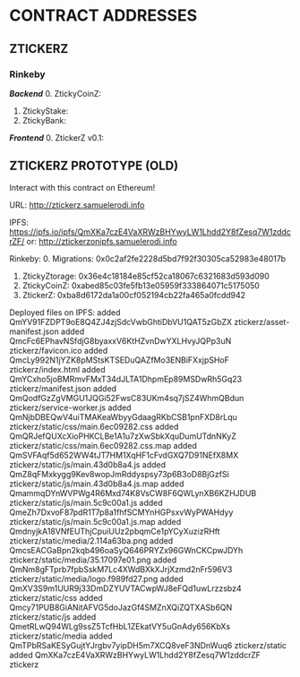 # CONTRACT ADDRESSES


## ZTICKERZ

### Rinkeby

___Backend___
0. ZtickyCoinZ:
1. ZtickyStake:
2. ZtickyBank:

___Frontend___
0. ZtickerZ v0.1:






## ZTICKERZ PROTOTYPE (OLD)
Interact with this contract on Ethereum!

URL:  http://ztickerz.samuelerodi.info

IPFS: https://ipfs.io/ipfs/QmXKa7czE4VaXRWzBHYwyLW1Lhdd2Y8fZesq7W1zddcrZF/
  or: http://ztickerzonipfs.samuelerodi.info

Rinkeby:
0.  Migrations:     0x0c2af2fe2228d5bd7f92f30305ca52983e48017b
1.  ZtickyZtorage:  0x36e4c18184e85cf52ca18067c6321683d593d090
2.  ZtickyCoinZ:    0xabed85c03fe5fb13e05959f333864071c5175050
3.  ZtickerZ:       0xba8d6172da1a00cf052194cb22fa465a0fcdd942


Deployed files on IPFS:
added QmYV91FZDPT9oE8Q4ZJ4zjSdcVwbGhtiDbVU1QAT5zGbZX ztickerz/asset-manifest.json
added QmcFc6EPhavNSfdjG8byaxxV6KtHZvnDwYXLHvyJQPp3uN ztickerz/favicon.ico
added QmcLy992N1jYZK8pMStsKTSEDuQAZfMo3ENBiFXxjpSHoF ztickerz/index.html
added QmYCxho5joBMRmvFMxT34dJLTA1DhpmEp89MSDwRh5Gq23 ztickerz/manifest.json
added QmQodfGzZgVMGU1JQGi52FwsC83UKm4sq7jSZ4WhmQBdun ztickerz/service-worker.js
added QmNjbDBEQwV4uiTMAKeaWbyyGdaagRKbCSB1pnFXD8rLqu ztickerz/static/css/main.6ec09282.css
added QmQRJefQUXcXioPHKCLBe1A1u7zXwSbkXquDumUTdnNKyZ ztickerz/static/css/main.6ec09282.css.map
added QmSVFAqf5d652WW4tJT7HM1XqHF1cFvdGXQ7D91NEfX8MX ztickerz/static/js/main.43d0b8a4.js
added QmZ8qFMxkygg9Kev8wopJmRddyspsy73p6B3oD8BjGzfSi ztickerz/static/js/main.43d0b8a4.js.map
added QmammqDYnWVPWg4R6Mxd74K8VsCW8F6QWLynXB6KZHJDUB ztickerz/static/js/main.5c9c00a1.js
added QmeZh7DxvoF87pdR1T7p8a1fhfSCMYnHGPsxvWyPWAHdyy ztickerz/static/js/main.5c9c00a1.js.map
added QmdnyjkA18VNfEUThjCpuiUUz2pbqmCe1pYCyXuzizRHft ztickerz/static/media/2.114a63ba.png
added QmcsEACGaBpn2kqb496oaSyQ646PRYZx96GWnCKCpwJDYh ztickerz/static/media/35.17097e01.png
added QmNm8gFTprb7fpbSskM7Lc4XWdBXkXJrjXzmd2nFr596V3 ztickerz/static/media/logo.f989fd27.png
added QmXV3S9m1UUR9j33DmDZYUVTACwpWJ8eFQd1uwLrzzsbz4 ztickerz/static/css
added Qmcy71PUB8GiANitAFVG5doJazGf4SMZnXQiZQTXASb6QN ztickerz/static/js
added QmetRLwQ94WLg9ssZ5TcfHbL1ZEkatVY5uGnAdy656KbXs ztickerz/static/media
added QmTPbRSaKESyGujtYJrgbv7yipDH5m7XCQ8veF3NDnWuq6 ztickerz/static
added QmXKa7czE4VaXRWzBHYwyLW1Lhdd2Y8fZesq7W1zddcrZF ztickerz
